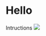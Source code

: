 # Hello
Intructions
![](https://upload.wikimedia.org/wikipedia/commons/thumb/e/ec/Blackjack_game_example.JPG/399px-Blackjack_game_example.JPG)
